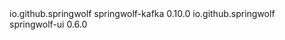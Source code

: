 <dependencies>
    <!-- Provides the documentation API -->
    <dependency>
        <groupId>io.github.springwolf</groupId>
        <artifactId>springwolf-kafka</artifactId>
        <version>0.10.0</version>
    </dependency>
    <!-- Provides the UI - optional (recommended) -->
    <dependency>
        <groupId>io.github.springwolf</groupId>
        <artifactId>springwolf-ui</artifactId>
        <version>0.6.0</version>
    </dependency>
</dependencies>
